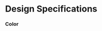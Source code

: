 # Design Specifications

### Color

<u-grid-layout>
    <u-grid-layout-row :repeat="6">
        <u-grid-layout-column>
            <u-color-scheme name="$brand-primary" value="#457cd0"></u-color-scheme>
        </u-grid-layout-column>
        <u-grid-layout-column>
            <u-color-scheme name="$brand-secondary" value="#575962"></u-color-scheme>
        </u-grid-layout-column>
        <u-grid-layout-column>
            <u-color-scheme name="$brand-info" value="#36a3f7"></u-color-scheme>
        </u-grid-layout-column>
        <u-grid-layout-column>
            <u-color-scheme name="$brand-success" value="#34bfa3"></u-color-scheme>
        </u-grid-layout-column>
        <u-grid-layout-column>
            <u-color-scheme name="$brand-warning" value="#ffb518"></u-color-scheme>
        </u-grid-layout-column>
        <u-grid-layout-column>
            <u-color-scheme name="$brand-error" value="#f34f69"></u-color-scheme>
        </u-grid-layout-column>
    </u-grid-layout-row>
    <u-grid-layout-row :repeat="6">
        <u-grid-layout-column>
            <u-color-scheme name="$brand-disabled" value="#c4ccd8"></u-color-scheme>
        </u-grid-layout-column>
        <u-grid-layout-column>
            <u-color-scheme name="$background-color-base" value="#f2f3f8"></u-color-scheme>
        </u-grid-layout-column>
        <u-grid-layout-column>
            <u-color-scheme name="$color-base" value="#565b61"></u-color-scheme>
        </u-grid-layout-column>
        <u-grid-layout-column>
            <u-color-scheme name="$color-secondary" value="#a3aab5"></u-color-scheme>
        </u-grid-layout-column>
        <u-grid-layout-column>
            <u-color-scheme name="$border-color-base" value="#dfe4ec"></u-color-scheme>
        </u-grid-layout-column>
    </u-grid-layout-row>
</u-grid-layout>
